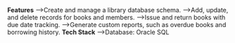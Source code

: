 **Features**
-->Create and manage a library database schema.
-->Add, update, and delete records for books and members.
-->Issue and return books with due date tracking.
-->Generate custom reports, such as overdue books and borrowing history.
**Tech Stack**
-->Database: Oracle SQL
